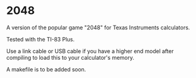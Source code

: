2048
====

A version of the popular game "2048" for Texas Instruments calculators.

Tested with the TI-83 Plus.

Use a link cable or USB cable if you have a higher end model after compiling to load this to your calculator's memory.

A makefile is to be added soon.
